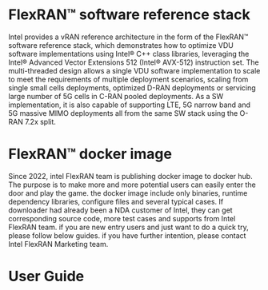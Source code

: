 # FlexRAN™ software reference stack
Intel provides a vRAN reference architecture in the form of the FlexRAN™ software reference stack,
which demonstrates how to optimize VDU software implementations using Intel® C++ class libraries, 
leveraging the Intel® Advanced Vector Extensions 512 (Intel® AVX-512) instruction set. 
The multi-threaded design allows a single VDU software implementation to scale to meet the requirements of multiple deployment scenarios, 
scaling from single small cells deployments, optimized D-RAN deployments or servicing large number of 5G cells in C-RAN pooled deployments. 
As a SW implementation, it is also capable of supporting LTE, 5G narrow band and 5G massive MIMO deployments all from the same SW stack using the O-RAN 7.2x split.

# FlexRAN™ docker image 
Since 2022, intel FlexRAN team is publishing docker image to docker hub. The purpose is to make more and more potential users can easily enter the door and play the game. 
the docker image include only binaries, runtime dependency libraries, configure files and several typical cases. If downloader had already been a NDA customer of Intel, 
they can get corresponding source code, more test cases and supports from Intel FlexRAN team. 
if you are new entry users and just want to do a quick try, please follow below guides. if you have further intention, please contact Intel FlexRAN Marketing team. 

# User Guide



